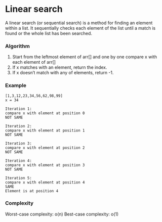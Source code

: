 # Linear search 
A linear search (or sequential search) is a method for finding an element within a list. It sequentially checks each element of the list until a match is found or the whole list has been searched. 

### Algorithm
1. Start from the leftmost element of arr[] and one by one compare x with each element of arr[]
2. If x matches with an element, return the index.
3. If x doesn’t match with any of elements, return -1.

### Example
```
[1,3,12,23,34,56,62,98,99]
x = 34

Iteration 1:
compare x with element at position 0
NOT SAME

Iteration 2:
compare x with element at position 1
NOT SAME

Iteration 3:
compare x with element at position 2
NOT SAME

Iteration 4:
compare x with element at position 3
NOT SAME

Iteration 5:
compare x with element at position 4
SAME
Element is at position 4
```

### Complexity
Worst-case complexity: o(n)
Best-case complexity: o(1)
